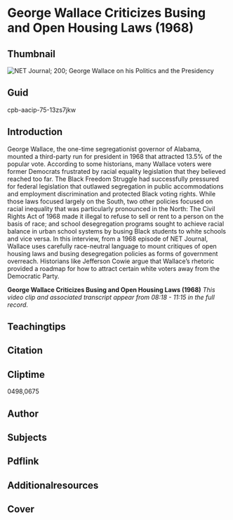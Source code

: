 # George Wallace Criticizes Busing and Open Housing Laws (1968)

## Thumbnail

![NET Journal; 200; George Wallace on his Politics and the Presidency](https://s3.amazonaws.com/americanarchive.org/primary_source_sets/5_Conservatism.jpg "NET Journal; 200; George Wallace on his Politics and the Presidency")


## Guid
cpb-aacip-75-13zs7jkw

## Introduction

George Wallace, the one-time segregationist governor of Alabama, mounted a third-party run for president in 1968 that attracted 13.5% of the popular vote. According to some historians, many Wallace voters were former Democrats frustrated by racial equality legislation that they believed reached too far. The Black Freedom Struggle had successfully pressured for federal legislation that outlawed segregation in public accommodations and employment discrimination and protected Black voting rights. While those laws focused largely on the South, two other policies focused on racial inequality that was particularly pronounced in the North: The Civil Rights Act of 1968 made it illegal to refuse to sell or rent to a person on the basis of race; and school desegregation programs sought to achieve racial balance in urban school systems by busing Black students to white schools and vice versa. In this interview, from a 1968 episode of NET Journal, Wallace uses carefully race-neutral language to mount critiques of open housing laws and busing desegregation policies as forms of government overreach. Historians like Jefferson Cowie argue that Wallace’s rhetoric provided a roadmap for how to attract certain white voters away from the Democratic Party. 

<b>George Wallace Criticizes Busing and Open Housing Laws (1968)</b>
<i>This video clip and associated transcript appear from 08:18 - 11:15 in the full record.</i>

## Teachingtips

## Citation

## Cliptime

0498,0675

## Author
## Subjects
## Pdflink
## Additionalresources
## Cover


